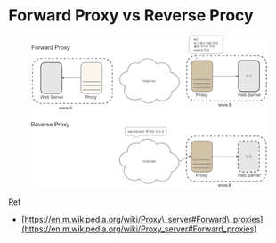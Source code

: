 # Forward Proxy vs Reverse Procy

<figure><img src="../../../.gitbook/assets/image (1) (1) (1) (1) (1) (1) (1) (1) (1) (1) (1).png" alt=""><figcaption></figcaption></figure>



Ref

* [https://en.m.wikipedia.org/wiki/Proxy\_server#Forward\_proxies](https://en.m.wikipedia.org/wiki/Proxy_server#Forward_proxies)
